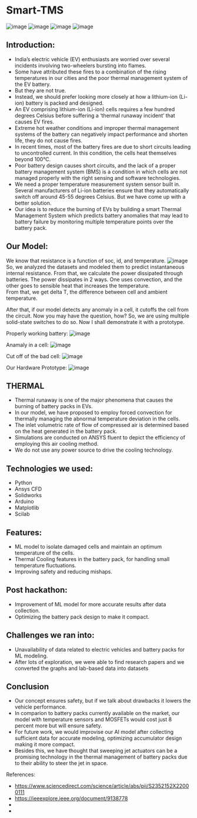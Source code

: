 # Smart-TMS

![image](https://user-images.githubusercontent.com/64991656/189509524-7a67d27b-90ac-4d3b-9d64-89cbc956500d.png)
![image](https://user-images.githubusercontent.com/64991656/189509531-0224113a-66f7-4cfc-9428-74c78f44f1ed.png)
![image](https://user-images.githubusercontent.com/64991656/189509571-87d89f29-9ce4-4004-95a0-1fb52960decf.png)
![image](https://user-images.githubusercontent.com/64991656/189509679-8f7ce6a0-701a-4b2e-acd2-144c5efd363e.png)


## Introduction:

-	India’s electric vehicle (EV) enthusiasts are worried over several incidents involving two-wheelers bursting into flames. 
-	Some have attributed these fires to a combination of the rising temperatures in our cities and the poor thermal management system of the EV battery. 
-	But they are not true.
-	Instead, we should prefer looking more closely at how a lithium-ion (Li-ion) battery is packed and designed. 
-	An EV comprising lithium-ion (Li-ion) cells requires a few hundred degrees Celsius before suffering a ‘thermal runaway incident’ that causes EV fires. 
-	Extreme hot weather conditions and improper thermal management systems of the battery can negatively impact performance and shorten life, they do not cause fires. 
-	In recent times, most of the battery fires are due to short circuits leading to uncontrolled current. In this condition, the cells heat themselves beyond 100°C. 
-	Poor battery design causes short circuits, and the lack of a proper battery management system (BMS) is a condition in which cells are not managed properly with the right sensing and software technologies. 
-	We need a proper temperature measurement system sensor built in. Several manufacturers of Li-ion batteries ensure that they automatically switch off around 45-55 degrees Celsius. But we have come up with a better solution.
-	Our idea is to reduce the burning of EVs by building a smart Thermal Management System which predicts battery anomalies that may lead to battery failure by monitoring multiple temperature points over the battery pack.


## Our Model:

We know that resistance is a function of soc, id, and temperature. 
![image](https://user-images.githubusercontent.com/64991656/189504054-4b49f188-c908-48f8-8403-74c22944fe34.png)
So, we analyzed the datasets and modeled them to predict instantaneous internal resistance. 
From that, we calculate the power dissipated through batteries. 
The power dissipates in 2 ways. One uses convection, and the other goes to sensible heat that increases the temperature.  
From that, we get delta T, the difference between cell and ambient temperature.

After that, if our model detects any anomaly in a cell, it cutoffs the cell from the circuit. Now you may have the question, how? So, we are using multiple solid-state switches to do so. Now I shall demonstrate it with a prototype.






Properly working battery:
![image](https://user-images.githubusercontent.com/64991656/189504002-372fd3e2-e2b1-4d4c-8371-5e706d8aabf1.png)

Anamaly in a cell:
![image](https://user-images.githubusercontent.com/64991656/189504009-b53e2787-cb8d-461c-bb40-57fb07ff1454.png)

Cut off of the bad cell:
![image](https://user-images.githubusercontent.com/64991656/189503999-ed227b4e-5c7c-4be2-942b-325bef198941.png)

Our Hardware Prototype:
![image](https://user-images.githubusercontent.com/64991656/189504353-22ae7f94-6047-4546-9d84-a8346f8491e6.png)




## THERMAL

- Thermal runaway is one of the major phenomena that causes the burning of battery packs in EVs. 
- In our model, we have proposed to employ forced convection for thermally managing the abnormal temperature deviation in the cells. 
- The inlet volumetric rate of flow of compressed air is determined based on the heat generated in the battery pack. 
- Simulations are conducted on ANSYS fluent to depict the efficiency of employing this air cooling method. 
- We do not use any power source to drive the cooling technology. 

## Technologies we used:
- Python 
- Ansys CFD 
- Solidworks 
- Arduino 
- Matplotlib
- Scilab

## Features:
- ML model to isolate damaged cells and maintain an optimum temperature of the cells.
- Thermal Cooling features in the battery pack, for handling small temperature fluctuations.
- Improving safety and reducing mishaps.

## Post hackathon:
- Improvement of ML model for more accurate results after data collection.
- Optimizing the battery pack design to make it compact.

## Challenges we ran into:
- Unavailability of data related to electric vehicles and battery packs for ML modeling. 
- After lots of exploration, we were able to find research papers and we converted the graphs and lab-based data into datasets

## Conclusion

- Our concept ensures safety, but if we talk about drawbacks it lowers the vehicle performance.
- In comparion to battery packs currently available on the market, our model with temperature sensors and MOSFETs would cost just 8 percent more but will ensure safety. 
- For future work, we would improvise our AI model after collecting sufficient data for accurate modeling, optimizing accumulator design making it more compact. 
- Besides this, we have thought that sweeping jet actuators can be a promising technology in the thermal management of battery packs due to their ability to steer the jet in space.


References:

- https://www.sciencedirect.com/science/article/abs/pii/S2352152X22000111
- https://ieeexplore.ieee.org/document/9138778
-
-




